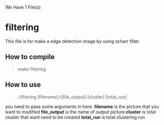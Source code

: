 We Have 1 File(s)

# filtering
This file is for make a edge detection image by using scharr filter
## How to compile
> make filtering

## How to use
>./filtering [filename]>[file_output] [cluster] [total_run] 

you need to pass some arguments in here.
**filename** is the picture that you want to modified
**file_output** is the name of output picture
**cluster** is total cluster that want need to be created
**total_run** is total clustering run